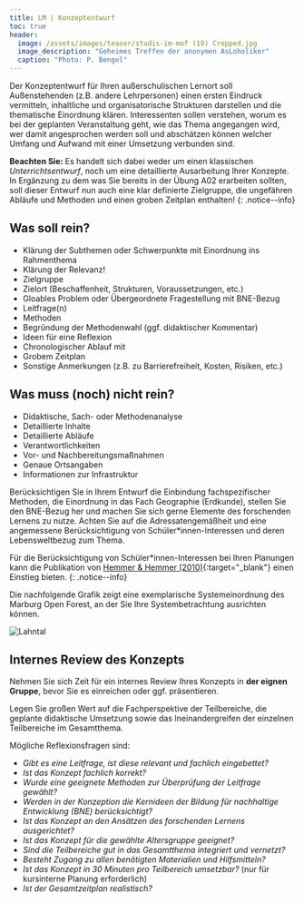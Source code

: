 ```yaml
---
title: LM | Konzeptentwurf
toc: true
header:
  image: /assets/images/teaser/studis-im-mof (19) Cropped.jpg
  image_description: "Geheimes Treffen der anonymen AsLoholiker"
  caption: "Photo: P. Bengel"
---
```



Der Konzeptentwurf für Ihren außerschulischen Lernort soll Außenstehenden (z.B. andere Lehrpersonen) einen ersten Eindruck vermitteln, inhaltliche und organisatorische Strukturen darstellen und die thematische Einordnung klären. 
Interessenten sollen verstehen, worum es bei der geplanten Veranstaltung geht, wie das Thema angegangen wird, wer damit angesprochen werden soll und abschätzen können welcher Umfang und Aufwand mit einer Umsetzung verbunden sind.  

**Beachten Sie:** Es handelt sich dabei weder um einen klassischen *Unterrichtsentwurf*, noch um eine detaillierte Ausarbeitung Ihrer Konzepte. <br>
In Ergänzung zu dem was Sie bereits in der Übung A02 erarbeiten sollten, 
soll dieser Entwurf nun auch eine klar definierte Zielgruppe, die ungefähren Abläufe und Methoden und einen groben Zeitplan enthalten! 
{: .notice--info}
    

## Was soll rein?
-	Klärung der Subthemen oder Schwerpunkte mit Einordnung ins Rahmenthema 
-	Klärung der Relevanz!
-	Zielgruppe
-	Zielort (Beschaffenheit, Strukturen, Voraussetzungen, etc.)
-	Gloables Problem oder Übergeordnete Fragestellung mit BNE-Bezug
-	Leitfrage(n)
-	Methoden 
-	Begründung der Methodenwahl (ggf. didaktischer Kommentar)
-	Ideen für eine Reflexion
-	Chronologischer Ablauf mit
-	Grobem Zeitplan
-	Sonstige Anmerkungen (z.B. zu Barrierefreiheit, Kosten, Risiken, etc.)

## Was muss (noch) nicht rein?
-	Didaktische, Sach- oder Methodenanalyse
-	Detaillierte Inhalte
-	Detaillierte Abläufe
-	Verantwortlichkeiten
-	Vor- und Nachbereitungsmaßnahmen
-	Genaue Ortsangaben
-	Informationen zur Infrastruktur

Berücksichtigen Sie in Ihrem Entwurf die Einbindung fachspezifischer Methoden, die Einordnung in das Fach Geographie (Erdkunde), stellen Sie den BNE-Bezug her und machen Sie sich gerne Elemente des forschenden Lernens zu nutze. 
Achten Sie auf die Adressatengemäßheit und eine angemessene Berücksichtigung von Schüler*innen-Interessen und deren Lebensweltbezug zum Thema.

Für die Berücksichtigung von Schüler*innen-Interessen bei Ihren Planungen kann die Publikation von [Hemmer & Hemmer (2010)](https://ilias.uni-marburg.de/goto.php?target=file_2868695_download&client_id=UNIMR){:target="_blank"} einen Einstieg bieten. 
{: .notice--info}

Die nachfolgende Grafik zeigt eine exemplarische Systemeinordnung des Marburg Open Forest, an der Sie Ihre Systembetrachtung ausrichten können.
<br>

![Lahntal]({{site.baseurl}}/assets/images/oekosystem_uniwald.png)


## Internes Review des Konzepts
Nehmen Sie sich Zeit für ein internes Review Ihres Konzepts in **der eignen Gruppe**, bevor Sie es einreichen oder ggf. präsentieren.

Legen Sie großen Wert auf die Fachperspektive der Teilbereiche, die geplante didaktische Umsetzung sowie das Ineinandergreifen der einzelnen Teilbereiche im Gesamtthema.

Mögliche Reflexionsfragen sind:

* *Gibt es eine Leitfrage, ist diese relevant und fachlich eingebettet?*
* *Ist das Konzept fachlich korrekt?*
* *Wurde eine geeignete Methoden zur Überprüfung der Leitfrage gewählt?*
* *Werden in der Konzeption die Kernideen der Bildung für nachhaltige Entwicklung (BNE) berücksichtigt?*
* *Ist das Konzept an den Ansätzen des forschenden Lernens ausgerichtet?*
* *Ist das Konzept für die gewählte Altersgruppe geeignet?*
* *Sind die Teilbereiche gut in das Gesamtthema integriert und vernetzt?*
* *Besteht Zugang zu allen benötigten Materialien und Hilfsmitteln?*
* *Ist das Konzept in 30 Minuten pro Teilbereich umsetzbar?* (nur für kursinterne Planung erforderlich)
* *Ist der Gesamtzeitplan realistisch?*



    
    
